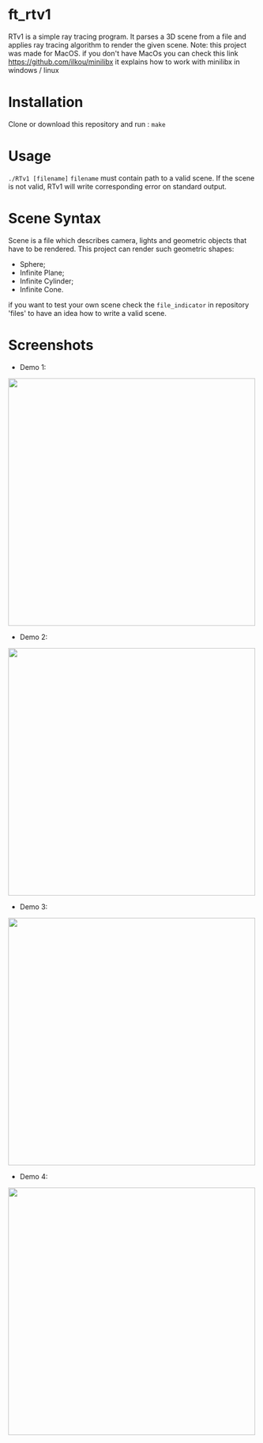 # ft_rtv1

RTv1 is a simple ray tracing program. It parses a 3D scene from a file and applies ray tracing algorithm to render the given scene.
Note: this project was made for MacOS.
if you don't have MacOs you can check this link https://github.com/ilkou/minilibx it explains how to work with minilibx in windows / linux

# Installation

Clone or download this repository and run : ```make```

# Usage

```./RTv1 [filename]```
```filename``` must contain path to a valid scene.
If the scene is not valid, RTv1 will write corresponding error on standard output.

# Scene Syntax

Scene is a file which describes camera, lights and geometric objects that have to be rendered. This project can render such geometric shapes:

* Sphere;
* Infinite Plane;
* Infinite Cylinder;
* Infinite Cone.

if you want to test your own scene check the ```file_indicator``` in repository 'files' to have an idea how to write a valid scene.

# Screenshots

* Demo 1:

<img src="demo1.PNG" width="500" height="500">

* Demo 2:

<img src="demo2.PNG" width="500" height="500">

* Demo 3:

<img src="demo3.PNG" width="500" height="500">

* Demo 4:

<img src="demo4.PNG" width="500" height="500">
